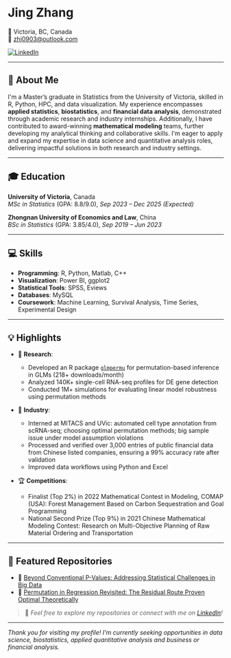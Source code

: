 # Jing Zhang  
📍 Victoria, BC, Canada  
📧 zhj0903@outlook.com

[![LinkedIn](https://img.shields.io/badge/-LinkedIn-blue?style=flat&logo=linkedin&logoColor=white)](https://www.linkedin.com/in/jing-zhang-105950342/)

---

## 👋 About Me
I'm a Master’s graduate in Statistics from the University of Victoria, skilled in R, Python, HPC, and data visualization. My experience encompasses **applied statistics**, **biostatistics**, and **financial data analysis**, demonstrated through academic research and industry internships. Additionally, I have contributed to award-winning **mathematical modeling** teams, further developing my analytical thinking and collaborative skills. I'm eager to apply and expand my expertise in data science and quantitative analysis roles, delivering impactful solutions in both research and industry settings.

---

## 🎓 Education  
**University of Victoria**, Canada  
*MSc in Statistics* (GPA: 8.8/9.0), *Sep 2023 – Dec 2025 (Expected)*  

**Zhongnan University of Economics and Law**, China  
*BSc in Statistics* (GPA: 3.85/4.0), *Sep 2019 – Jun 2023*  

---

## 💻 Skills  
- **Programming**: R, Python, Matlab, C++  
- **Visualization**: Power BI, ggplot2  
- **Statistical Tools**: SPSS, Eviews
- **Databases**: MySQL
- **Coursework**: Machine Learning, Survival Analysis, Time Series, Experimental Design   

---
## 💡 Highlights

- 🔬 **Research**:  
  - Developed an R package [`glmpermu`](https://cran.r-project.org/web/packages/glmpermu/glmpermu.pdf) for permutation-based inference in GLMs (218+ downloads/month)  
  - Analyzed 140K+ single-cell RNA-seq profiles for DE gene detection  
  - Conducted 1M+ simulations for evaluating linear model robustness using permutation methods  

- 🏥 **Industry**:  
  - Interned at MITACS and UVic: automated cell type annotation from scRNA-seq; choosing optimal permutation methods; big sample issue under model assumption violations
  - Processed and verified over 3,000 entries of public financial data from Chinese listed companies, ensuring a 99% accuracy rate after validation
  - Improved data workflows using Python and Excel  

- 🏆 **Competitions**:  
  - Finalist (Top 2%) in 2022 Mathematical Contest in Modeling, COMAP (USA): Forest Management Based on Carbon Sequestration and Goal Programming
  - National Second Prize (Top 9%) in 2021 Chinese Mathematical Modeling Contest: Research on Multi-Objective Planning of Raw Material Ordering and Transportation
---

## 📂 Featured Repositories

- 🔗 [Beyond Conventional P-Values: Addressing Statistical Challenges in Big Data](https://github.com/skyler93z/bigDataIssue)  
- 🔗 [Permutation in Regression Revisited: The Residual Route Proven Optimal Theoretically](https://github.com/skyler93z/Permutation)  


> 📌 *Feel free to explore my repositories or connect with me on [LinkedIn](https://www.linkedin.com/in/jing-zhang-105950342/)!*

---


*Thank you for visiting my profile! I’m currently seeking opportunities in data science, biostatistics, applied quantitative analysis and business or financial analysis.*
